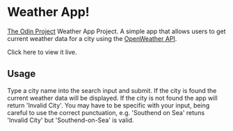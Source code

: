 # Weather App!

[The Odin Project](https://www.theodinproject.com/) Weather App Project. A simple app that allows users to get current weather data for a city using the [OpenWeather API](https://openweathermap.org/api).

Click here to view it live.

## Usage

Type a city name into the search input and submit. If the city is found the current weather data will be displayed. If the city is not found the app will return 'Invalid City'. You may have to be specific with your input, being careful to use the correct punctuation, e.g. 'Southend on Sea' retuns 'Invalid City' but 'Southend-on-Sea' is valid.
